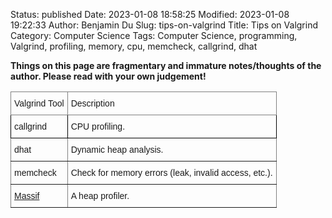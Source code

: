 Status: published
Date: 2023-01-08 18:58:25
Modified: 2023-01-08 19:22:33
Author: Benjamin Du
Slug: tips-on-valgrind
Title: Tips on Valgrind
Category: Computer Science
Tags: Computer Science, programming, Valgrind, profiling, memory, cpu, memcheck, callgrind, dhat

**Things on this page are fragmentary and immature notes/thoughts of the author. Please read with your own judgement!**

<style type="text/css">
.tg  {border-collapse:collapse;border-spacing:0;}
.tg td{border-color:black;border-style:solid;border-width:1px;font-family:Arial, sans-serif;font-size:14px;
  overflow:hidden;padding:10px 5px;word-break:normal;}
.tg th{border-color:black;border-style:solid;border-width:1px;font-family:Arial, sans-serif;font-size:14px;
  font-weight:normal;overflow:hidden;padding:10px 5px;word-break:normal;}
.tg .tg-0pky{border-color:inherit;text-align:left;vertical-align:top}
.tg .tg-0lax{text-align:left;vertical-align:top}
</style>
<table class="tg">
<thead>
  <tr>
    <th class="tg-0pky">Valgrind Tool</th>
    <th class="tg-0pky">Description</th>
  </tr>
</thead>
<tbody>
  <tr>
    <td class="tg-0lax"><span style="font-weight:400;font-style:normal">callgrind</span></td>
    <td class="tg-0lax">CPU profiling.</td>
  </tr>
  <tr>
    <td class="tg-0pky">dhat</td>
    <td class="tg-0pky">Dynamic heap analysis. </td>
  </tr>
  <tr>
    <td class="tg-0pky">memcheck</td>
    <td class="tg-0pky">Check for memory errors (leak, invalid access, etc.).</td>
  </tr>
  <tr>
    <td class="tg-0pky">
        <a href="https://valgrind.org/docs/manual/ms-manual.html"> Massif </a>
    </td>
    <td class="tg-0pky"> A heap profiler. </td>
  </tr>
</tbody>
</table>


